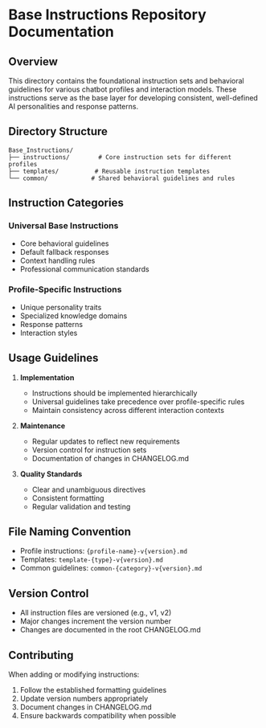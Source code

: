 # Base Instructions Repository Documentation

## Overview

This directory contains the foundational instruction sets and behavioral guidelines for various chatbot profiles and interaction models. These instructions serve as the base layer for developing consistent, well-defined AI personalities and response patterns.

## Directory Structure

```
Base_Instructions/
├── instructions/        # Core instruction sets for different profiles
├── templates/          # Reusable instruction templates
└── common/            # Shared behavioral guidelines and rules
```

## Instruction Categories

### Universal Base Instructions
- Core behavioral guidelines
- Default fallback responses
- Context handling rules
- Professional communication standards

### Profile-Specific Instructions
- Unique personality traits
- Specialized knowledge domains
- Response patterns
- Interaction styles

## Usage Guidelines

1. **Implementation**
   - Instructions should be implemented hierarchically
   - Universal guidelines take precedence over profile-specific rules
   - Maintain consistency across different interaction contexts

2. **Maintenance**
   - Regular updates to reflect new requirements
   - Version control for instruction sets
   - Documentation of changes in CHANGELOG.md

3. **Quality Standards**
   - Clear and unambiguous directives
   - Consistent formatting
   - Regular validation and testing

## File Naming Convention

- Profile instructions: `{profile-name}-v{version}.md`
- Templates: `template-{type}-v{version}.md`
- Common guidelines: `common-{category}-v{version}.md`

## Version Control

- All instruction files are versioned (e.g., v1, v2)
- Major changes increment the version number
- Changes are documented in the root CHANGELOG.md

## Contributing

When adding or modifying instructions:
1. Follow the established formatting guidelines
2. Update version numbers appropriately
3. Document changes in CHANGELOG.md
4. Ensure backwards compatibility when possible
